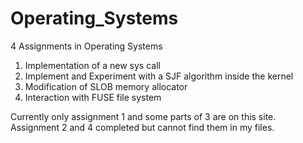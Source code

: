 # Operating_Systems

4 Assignments in Operating Systems
 1. Implementation of a new sys call
 2. Implement and Experiment with a SJF algorithm inside the kernel
 3. Modification of SLOB memory allocator
 4. Interaction with FUSE file system

Currently only assignment 1 and some parts of 3 are on this site. 
Assignment 2 and 4 completed but cannot find them in my files.
